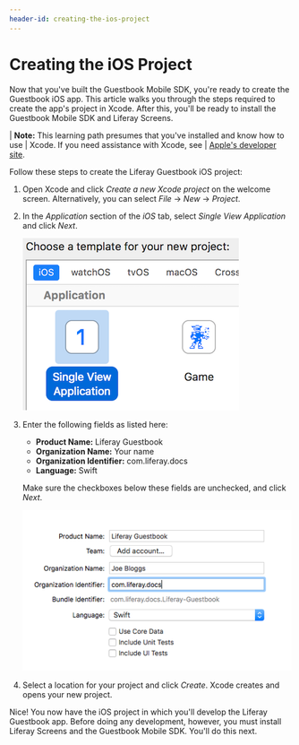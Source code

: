```yaml
---
header-id: creating-the-ios-project
---
```


# Creating the iOS Project

Now that you've built the Guestbook Mobile SDK, you're ready to create the 
Guestbook iOS app. This article walks you through the steps required to 
create the app's project in Xcode. After this, you'll be ready to install the 
Guestbook Mobile SDK and Liferay Screens. 

| **Note:** This learning path presumes that you've installed and know how to use
| Xcode. If you need assistance with Xcode, see
| [Apple's developer site](https://developer.apple.com/xcode/).

Follow these steps to create the Liferay Guestbook iOS project: 

1.  Open Xcode and click *Create a new Xcode project* on the welcome screen. 
    Alternatively, you can select *File* &rarr; *New* &rarr; *Project*. 

2.  In the *Application* section of the *iOS* tab, select *Single View 
    Application* and click *Next*. 

    ![Figure 1: Use the Single View Application project template.](../../../images/ios-lp-create-app-01.png)

3.  Enter the following fields as listed here: 

    - **Product Name:** Liferay Guestbook
    - **Organization Name:** Your name
    - **Organization Identifier:** com.liferay.docs
    - **Language:** Swift

    Make sure the checkboxes below these fields are unchecked, and click *Next*. 

    ![Figure 2: Fill out this form as shown.](../../../images/ios-lp-create-app-02.png)

4.  Select a location for your project and click *Create*. Xcode creates and 
    opens your new project. 

Nice! You now have the iOS project in which you'll develop the Liferay Guestbook 
app. Before doing any development, however, you must install Liferay Screens and 
the Guestbook Mobile SDK. You'll do this next. 
